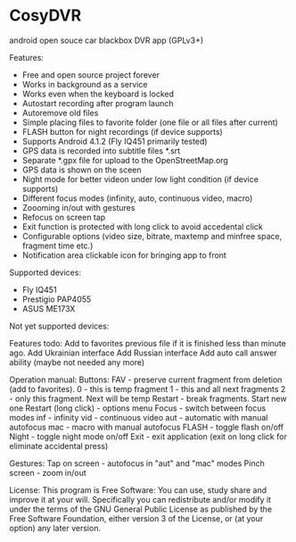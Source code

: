 CosyDVR
=======

android open souce car blackbox DVR app (GPLv3+)

Features:
- Free and open source project forever
- Works in background as a service
- Works even when the keyboard is locked
- Autostart recording after program launch
- Autoremove old files
- Simple placing files to favorite folder (one file or all files after current)
- FLASH button for night recordings (if device supports)
- Supports Android 4.1.2 (Fly IQ451 primarily tested)
- GPS data is recorded into subtitle files *.srt
- Separate *.gpx file for upload to the OpenStreetMap.org
- GPS data is shown on the sceen
- Night mode for better videon under low light condition (if device supports)
- Different focus modes (infinity, auto, continuous video, macro)
- Zoooming in/out  with gestures
- Refocus on screen tap
- Exit function is protected with long click to avoid accedental click
- Configurable options (video size, bitrate, maxtemp and minfree space, fragment time etc.)
- Notification area clickable icon for bringing app to front


Supported devices:
- Fly IQ451
- Prestigio PAP4055
- ASUS ME173X

Not yet supported devices:

Features todo:
Add to favorites previous file if it is finished less than minute ago.
Add Ukrainian interface
Add Russian interface
Add auto call answer ability (maybe not needed any more)

Operation manual:
Buttons:
FAV - preserve current fragment from deletion (add to favorites).
        0 - this is temp fragment
        1 - this and all next fragments
        2 - only this fragment. Next will be temp
Restart - break fragments. Start new one
Restart (long click) - options menu
Focus - switch between focus modes
        inf - infinity
        vid - continuous video
        aut - automatic with manual autofocus
        mac - macro with manual autofocus
FLASH - toggle flash on/off
Night - toggle night mode on/off
Exit - exit application (exit on long click for eliminate accidental press)

Gestures:
Tap on screen - autofocus in "aut" and "mac" modes
Pinch screen - zoom in/out

License:
        This program is Free Software: You can use, study share and improve it at your will. 
        Specifically you can redistribute and/or modify it under the terms of the 
        GNU General Public License as published by the Free Software Foundation, 
        either version 3 of the License, or (at your option) any later version.
